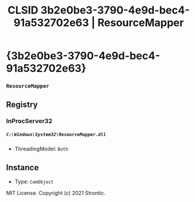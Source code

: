 ﻿---
title: "CLSID 3b2e0be3-3790-4e9d-bec4-91a532702e63 | ResourceMapper"
excerpt: What is COM-Object CLSID 3b2e0be3-3790-4e9d-bec4-91a532702e63?
---

# {3b2e0be3-3790-4e9d-bec4-91a532702e63}

### `ResourceMapper`

## Registry


### InProcServer32

##### `C:\Windows\System32\ResourceMapper.dll`
* ThreadingModel: `Both`

## Instance

* Type: `ComObject`

MIT License. Copyright (c) 2021 Strontic.


